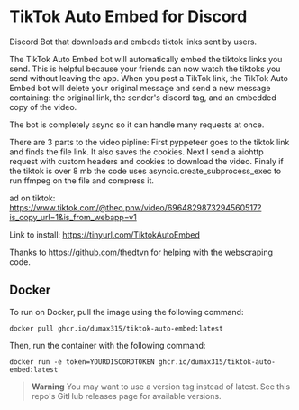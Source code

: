 # TikTok Auto Embed for Discord
Discord Bot that downloads and embeds tiktok links sent by users.

The TikTok Auto Embed bot will automatically embed the tiktoks links you send. This is helpful because your friends can now watch the tiktoks you send without leaving the app. When you post a TikTok link, the TikTok Auto Embed bot will delete your original message and send a new message containing: the original link, the sender's discord tag, and an embedded copy of the video.

The bot is completely async so it can handle many requests at once.

There are 3 parts to the video pipline:
First pyppeteer goes to the tiktok link and finds the file link. It also saves the cookies.
Next I send a aiohttp request with custom headers and cookies to download the video.
Finaly if the tiktok is over 8 mb the code uses asyncio.create_subprocess_exec to run ffmpeg on the file and compress it.

ad on tiktok:
https://www.tiktok.com/@theo.pnw/video/6964829873294560517?is_copy_url=1&is_from_webapp=v1 

Link to install:
https://tinyurl.com/TiktokAutoEmbed


Thanks to https://github.com/thedtvn for helping with the webscraping code.

## Docker
To run on Docker, pull the image using the following command:
```
docker pull ghcr.io/dumax315/tiktok-auto-embed:latest
```
Then, run the container with the following command:
```
docker run -e token=YOURDISCORDTOKEN ghcr.io/dumax315/tiktok-auto-embed:latest
```
> **Warning**
> You may want to use a version tag instead of latest. See this repo's GitHub releases page for available versions.
